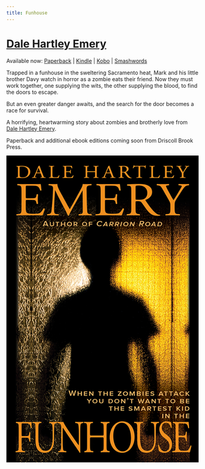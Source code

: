 ```yaml
---
title: Funhouse
---
```


# [Dale Hartley Emery](http://dalehartleyemery.com)

Available now:
[Paperback](http://www.amazon/com/db/163261008/?tag=driscollbrookpress-20)
|
[Kindle](http://www.amazon.com/dp/B00JDZJ6L2/?tag=driscollbrookpress-20)
|
[Kobo](http://store.kobobooks.com/en-US/ebook/funhouse-10)
|
[Smashwords](https://www.smashwords.com/books/view/424764)

>
Trapped in a funhouse in the sweltering Sacramento heat,
Mark and his little brother Davy
watch in horror as a zombie eats their friend.
Now they must work together,
one supplying the wits,
the other supplying the blood,
to find the doors to escape. 
> 
But an even greater danger awaits,
and the search for the door becomes a race for survival. 
> 
A horrifying, heartwarming story
about zombies and brotherly love
from [Dale Hartley Emery](http://dalehartleyemery.com).

Paperback and additional ebook editions
coming soon
from Driscoll Brook Press.

![Funhouse](funhouse-cover-web.jpg "Funhouse")
